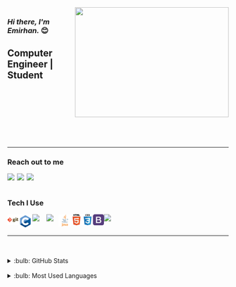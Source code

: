 <img src="https://i.giphy.com/media/Vbtc9VG51NtzT1Qnv1/giphy.webp" align="right" width="350" height="250">

### ***Hi there, I'm Emirhan.*** :blush:

## **Computer Engineer | Student**
<br />
<br />
<br />
<br />
<br />
<br />
<br />


---

### **Reach out to me**

[<img width="22" src="https://unpkg.com/simple-icons@v7/icons/twitter.svg" align="left"/>][twitter]
[<img width="22" src="https://unpkg.com/simple-icons@v7/icons/linkedin.svg" align="left"/>][linkedin]
[<img width="22" src="https://unpkg.com/simple-icons@v7/icons/stackoverflow.svg" align="left"/>][stackoverflow]

<br />
<br />

### **Tech I Use**

<img src="https://raw.githubusercontent.com/github/explore/80688e429a7d4ef2fca1e82350fe8e3517d3494d/topics/git/git.png" align="left" width="25">

<img src="https://raw.githubusercontent.com/github/explore/f3e22f0dca2be955676bc70d6214b95b13354ee8/topics/c/c.png" align="left" width="32">

<img src="https://upload.wikimedia.org/wikipedia/commons/1/18/ISO_C%2B%2B_Logo.svg" align="left" width="32">

<img src="https://static.wikia.nocookie.net/wikies/images/4/43/Logo-csharp.png/revision/latest/scale-to-width-down/500?cb=20180617092325&path-prefix=ru" align="left" width="28">

<img src="https://raw.githubusercontent.com/github/explore/5b3600551e122a3277c2c5368af2ad5725ffa9a1/topics/java/java.png" align="left" width="28">

<img src="https://raw.githubusercontent.com/github/explore/80688e429a7d4ef2fca1e82350fe8e3517d3494d/topics/html/html.png?size=48" align="left" width="25">

<img src="https://raw.githubusercontent.com/github/explore/80688e429a7d4ef2fca1e82350fe8e3517d3494d/topics/css/css.png?size=48" align="left" width="25">

<img src="https://raw.githubusercontent.com/github/explore/80688e429a7d4ef2fca1e82350fe8e3517d3494d/topics/bootstrap/bootstrap.png?size=48" align="left" width="25">

<img src="https://1000logos.net/wp-content/uploads/2020/09/JavaScript-Logo.png" align="left" width="50">



<br />
<br />

---
<br />
<br />

<details>
<summary>:bulb: GitHub Stats</summary>
<img src="https://github-readme-stats.vercel.app/api?username=emirhantash&theme=tokyonight">
</details>
<br />
<details>
<summary>:bulb: Most Used Languages</summary>
<img src="https://github-readme-stats.vercel.app/api/top-langs/?username=emirhantash&theme=tokyonight">
</details>


[twitter]:https://twitter.com/emirhanxcxc
[linkedin]:https://www.linkedin.com/in/tasemirhan
[stackoverflow]:https://stackoverflow.com/users/19809777/emirhantash
